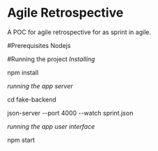 # Agile Retrospective
A POC for agile retrospective for as sprint in agile.

#Prerequisites
Nodejs

#Running the project
*Installing*

npm install

*running the app server*

cd fake-backend

json-server --port 4000 --watch sprint.json

*running the app user interface*

npm start